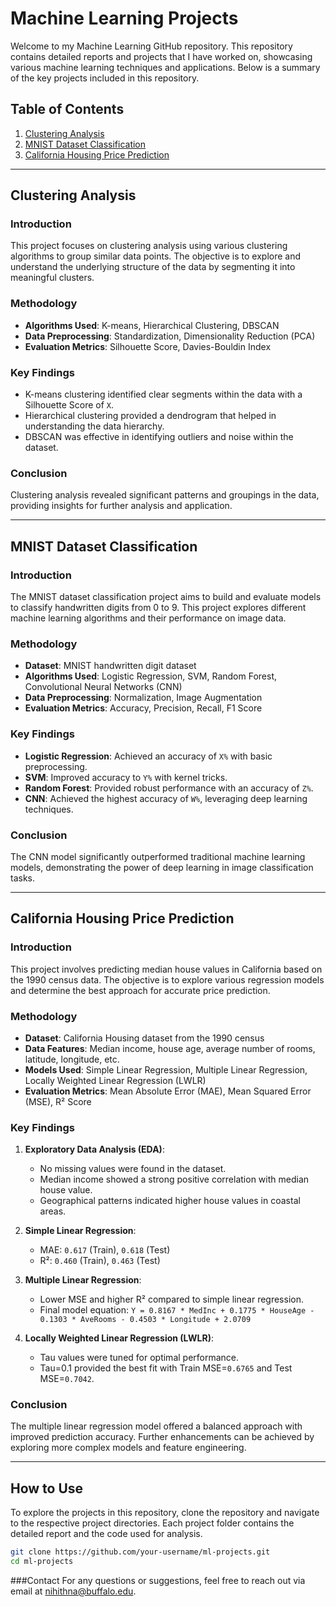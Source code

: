 
# Machine Learning Projects

Welcome to my Machine Learning GitHub repository. This repository contains detailed reports and projects that I have worked on, showcasing various machine learning techniques and applications. Below is a summary of the key projects included in this repository.

## Table of Contents

1. [Clustering Analysis](#clustering-analysis)
2. [MNIST Dataset Classification](#mnist-dataset-classification)
3. [California Housing Price Prediction](#california-housing-price-prediction)

---

## Clustering Analysis

### Introduction
This project focuses on clustering analysis using various clustering algorithms to group similar data points. The objective is to explore and understand the underlying structure of the data by segmenting it into meaningful clusters.

### Methodology
- **Algorithms Used**: K-means, Hierarchical Clustering, DBSCAN
- **Data Preprocessing**: Standardization, Dimensionality Reduction (PCA)
- **Evaluation Metrics**: Silhouette Score, Davies-Bouldin Index

### Key Findings
- K-means clustering identified clear segments within the data with a Silhouette Score of `X`.
- Hierarchical clustering provided a dendrogram that helped in understanding the data hierarchy.
- DBSCAN was effective in identifying outliers and noise within the dataset.

### Conclusion
Clustering analysis revealed significant patterns and groupings in the data, providing insights for further analysis and application.

---

## MNIST Dataset Classification

### Introduction
The MNIST dataset classification project aims to build and evaluate models to classify handwritten digits from 0 to 9. This project explores different machine learning algorithms and their performance on image data.

### Methodology
- **Dataset**: MNIST handwritten digit dataset
- **Algorithms Used**: Logistic Regression, SVM, Random Forest, Convolutional Neural Networks (CNN)
- **Data Preprocessing**: Normalization, Image Augmentation
- **Evaluation Metrics**: Accuracy, Precision, Recall, F1 Score

### Key Findings
- **Logistic Regression**: Achieved an accuracy of `X%` with basic preprocessing.
- **SVM**: Improved accuracy to `Y%` with kernel tricks.
- **Random Forest**: Provided robust performance with an accuracy of `Z%`.
- **CNN**: Achieved the highest accuracy of `W%`, leveraging deep learning techniques.

### Conclusion
The CNN model significantly outperformed traditional machine learning models, demonstrating the power of deep learning in image classification tasks.

---

## California Housing Price Prediction

### Introduction
This project involves predicting median house values in California based on the 1990 census data. The objective is to explore various regression models and determine the best approach for accurate price prediction.

### Methodology
- **Dataset**: California Housing dataset from the 1990 census
- **Data Features**: Median income, house age, average number of rooms, latitude, longitude, etc.
- **Models Used**: Simple Linear Regression, Multiple Linear Regression, Locally Weighted Linear Regression (LWLR)
- **Evaluation Metrics**: Mean Absolute Error (MAE), Mean Squared Error (MSE), R² Score

### Key Findings
1. **Exploratory Data Analysis (EDA)**:
   - No missing values were found in the dataset.
   - Median income showed a strong positive correlation with median house value.
   - Geographical patterns indicated higher house values in coastal areas.

2. **Simple Linear Regression**:
   - MAE: `0.617` (Train), `0.618` (Test)
   - R²: `0.460` (Train), `0.463` (Test)

3. **Multiple Linear Regression**:
   - Lower MSE and higher R² compared to simple linear regression.
   - Final model equation: `Y = 0.8167 * MedInc + 0.1775 * HouseAge - 0.1303 * AveRooms - 0.4503 * Longitude + 2.0709`

4. **Locally Weighted Linear Regression (LWLR)**:
   - Tau values were tuned for optimal performance.
   - Tau=0.1 provided the best fit with Train MSE=`0.6765` and Test MSE=`0.7042`.

### Conclusion
The multiple linear regression model offered a balanced approach with improved prediction accuracy. Further enhancements can be achieved by exploring more complex models and feature engineering.

---

## How to Use

To explore the projects in this repository, clone the repository and navigate to the respective project directories. Each project folder contains the detailed report and the code used for analysis.

```bash
git clone https://github.com/your-username/ml-projects.git
cd ml-projects
```
###Contact
For any questions or suggestions, feel free to reach out via email at nihithna@buffalo.edu.


